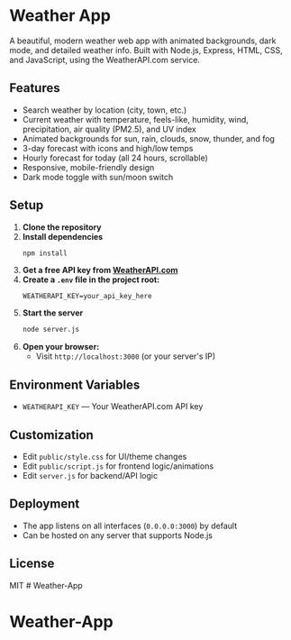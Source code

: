 # Weather App

A beautiful, modern weather web app with animated backgrounds, dark mode, and detailed weather info. Built with Node.js, Express, HTML, CSS, and JavaScript, using the WeatherAPI.com service.

## Features
- Search weather by location (city, town, etc.)
- Current weather with temperature, feels-like, humidity, wind, precipitation, air quality (PM2.5), and UV index
- Animated backgrounds for sun, rain, clouds, snow, thunder, and fog
- 3-day forecast with icons and high/low temps
- Hourly forecast for today (all 24 hours, scrollable)
- Responsive, mobile-friendly design
- Dark mode toggle with sun/moon switch

## Setup
1. **Clone the repository**
2. **Install dependencies**
   ```bash
   npm install
   ```
3. **Get a free API key from [WeatherAPI.com](https://www.weatherapi.com/)**
4. **Create a `.env` file in the project root:**
   ```env
   WEATHERAPI_KEY=your_api_key_here
   ```
5. **Start the server**
   ```bash
   node server.js
   ```
6. **Open your browser:**
   - Visit `http://localhost:3000` (or your server's IP)

## Environment Variables
- `WEATHERAPI_KEY` — Your WeatherAPI.com API key

## Customization
- Edit `public/style.css` for UI/theme changes
- Edit `public/script.js` for frontend logic/animations
- Edit `server.js` for backend/API logic

## Deployment
- The app listens on all interfaces (`0.0.0.0:3000`) by default
- Can be hosted on any server that supports Node.js

## License
MIT # Weather-App
# Weather-App
